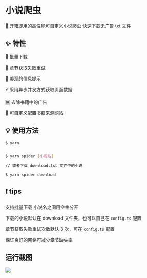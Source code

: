# 小说爬虫

🎉 开箱即用的高性能可自定义小说爬虫 快速下载无广告 txt 文件

## ✨ 特性

📂 批量下载

🔄 章节获取失败重试

📑 美观的信息提示

⚡ 采用异步并发方式获取页面数据

🈚 去除书籍中的广告

🔧 可自定义配置书籍来源网站

## 💡 使用方法

```bash
$ yarn


$ yarn spider [小说名]

// 或者下载 download.txt 文件中的小说

$ yarn spider download
```

## ❗ tips

支持批量下载 小说名之间用空格分开

下载的小说默认在 download 文件夹，也可以自己在 `config.ts` 配置

章节获取失败重试次数默认 3 次，可在 `config.ts` 配置

保证良好的网络可减少章节缺失率

## 运行截图

![](https://cansiny.oss-cn-shanghai.aliyuncs.com/images/1621749960365-1621749953964.png)
